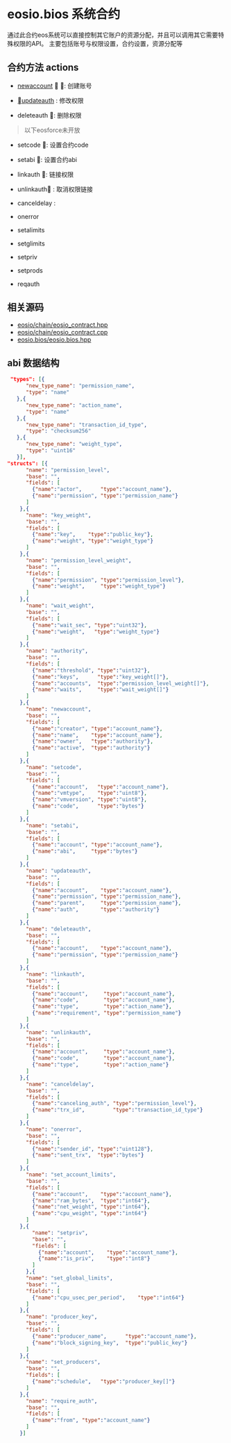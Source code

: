 # eosio.bios 系统合约

通过此合约eos系统可以直接控制其它账户的资源分配，并且可以调用其它需要特殊权限的API。
主要包括账号与权限设置，合约设置，资源分配等

## 合约方法 actions

- [newaccount](zh-cn/contract/eosio.bios/newaccount.md)  : 创建账号 

- [updateauth](zh-cn/contract/eosio.bios/updateauth.md)  : 修改权限

- deleteauth : 删除权限

> 以下eosforce未开放

- setcode : 设置合约code
- setabi : 设置合约abi
- linkauth : 链接权限
- unlinkauth : 取消权限链接
- canceldelay : 
- onerror

- setalimits
- setglimits
- setpriv
- setprods
- reqauth



## 相关源码

- [eosio/chain/eosio_contract.hpp](https://github.com/eosforce/eosforce/blob/master/libraries/chain/include/eosio/chain/eosio_contract.hpp)
- [eosio/chain/eosio_contract.cpp](https://github.com/eosforce/eosforce/blob/master/libraries/chain/eosio_contract.cpp)
- [eosio.bios/eosio.bios.hpp](https://github.com/eosforce/eosforce/blob/master/contracts/eosio.bios/eosio.bios.hpp)

## abi 数据结构
```json
 "types": [{
      "new_type_name": "permission_name",
      "type": "name"
   },{
      "new_type_name": "action_name",
      "type": "name"
   },{
      "new_type_name": "transaction_id_type",
      "type": "checksum256"
   },{
      "new_type_name": "weight_type",
      "type": "uint16"
   }],
"structs": [{
      "name": "permission_level",
      "base": "",
      "fields": [
        {"name":"actor",      "type":"account_name"},
        {"name":"permission", "type":"permission_name"}
      ]
    },{
      "name": "key_weight",
      "base": "",
      "fields": [
        {"name":"key",    "type":"public_key"},
        {"name":"weight", "type":"weight_type"}
      ]
    },{
      "name": "permission_level_weight",
      "base": "",
      "fields": [
        {"name":"permission", "type":"permission_level"},
        {"name":"weight",     "type":"weight_type"}
      ]
    },{
      "name": "wait_weight",
      "base": "",
      "fields": [
        {"name":"wait_sec", "type":"uint32"},
        {"name":"weight",   "type":"weight_type"}
      ]
    },{
      "name": "authority",
      "base": "",
      "fields": [
        {"name":"threshold", "type":"uint32"},
        {"name":"keys",      "type":"key_weight[]"},
        {"name":"accounts",  "type":"permission_level_weight[]"},
        {"name":"waits",     "type":"wait_weight[]"}
      ]
    },{
      "name": "newaccount",
      "base": "",
      "fields": [
        {"name":"creator", "type":"account_name"},
        {"name":"name",    "type":"account_name"},
        {"name":"owner",   "type":"authority"},
        {"name":"active",  "type":"authority"}
      ]
    },{
      "name": "setcode",
      "base": "",
      "fields": [
        {"name":"account",   "type":"account_name"},
        {"name":"vmtype",    "type":"uint8"},
        {"name":"vmversion", "type":"uint8"},
        {"name":"code",      "type":"bytes"}
      ]
    },{
      "name": "setabi",
      "base": "",
      "fields": [
        {"name":"account", "type":"account_name"},
        {"name":"abi",     "type":"bytes"}
      ]
    },{
      "name": "updateauth",
      "base": "",
      "fields": [
        {"name":"account",    "type":"account_name"},
        {"name":"permission", "type":"permission_name"},
        {"name":"parent",     "type":"permission_name"},
        {"name":"auth",       "type":"authority"}
      ]
    },{
      "name": "deleteauth",
      "base": "",
      "fields": [
        {"name":"account",    "type":"account_name"},
        {"name":"permission", "type":"permission_name"}
      ]
    },{
      "name": "linkauth",
      "base": "",
      "fields": [
        {"name":"account",     "type":"account_name"},
        {"name":"code",        "type":"account_name"},
        {"name":"type",        "type":"action_name"},
        {"name":"requirement", "type":"permission_name"}
      ]
    },{
      "name": "unlinkauth",
      "base": "",
      "fields": [
        {"name":"account",     "type":"account_name"},
        {"name":"code",        "type":"account_name"},
        {"name":"type",        "type":"action_name"}
      ]
    },{
      "name": "canceldelay",
      "base": "",
      "fields": [
        {"name":"canceling_auth", "type":"permission_level"},
        {"name":"trx_id",         "type":"transaction_id_type"}
      ]
    },{
      "name": "onerror",
      "base": "",
      "fields": [
        {"name":"sender_id", "type":"uint128"},
        {"name":"sent_trx",  "type":"bytes"}
      ]
    },{
      "name": "set_account_limits",
      "base": "",
      "fields": [
        {"name":"account",    "type":"account_name"},
        {"name":"ram_bytes",  "type":"int64"},
        {"name":"net_weight", "type":"int64"},
        {"name":"cpu_weight", "type":"int64"}
      ]
    },{
        "name": "setpriv",
        "base": "",
        "fields": [
          {"name":"account",    "type":"account_name"},
          {"name":"is_priv",    "type":"int8"}
        ]
      },{
      "name": "set_global_limits",
      "base": "",
      "fields": [
        {"name":"cpu_usec_per_period",    "type":"int64"}
      ]
    },{
      "name": "producer_key",
      "base": "",
      "fields": [
        {"name":"producer_name",      "type":"account_name"},
        {"name":"block_signing_key",  "type":"public_key"}
      ]
    },{
      "name": "set_producers",
      "base": "",
      "fields": [
        {"name":"schedule",   "type":"producer_key[]"}
      ]
    },{
      "name": "require_auth",
      "base": "",
      "fields": [
        {"name":"from", "type":"account_name"}
      ]
    }]
```
